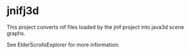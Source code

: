 jnifj3d
====

This project converts nif files loaded by the jnif project into java3d scene graphs. 

See ElderScrollsExplorer for more information.
